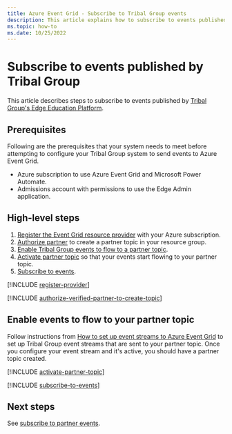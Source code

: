 ```yaml
---
title: Azure Event Grid - Subscribe to Tribal Group events
description: This article explains how to subscribe to events published by Tribal Group.
ms.topic: how-to
ms.date: 10/25/2022
---
```


# Subscribe to events published by Tribal Group
This article describes steps to subscribe to events published by [Tribal Group's Edge Education Platform](https://www.tribalgroup.com/solutions/cloud-and-data-services/tribal-cloud-services). 


## Prerequisites

Following are the prerequisites that your system needs to meet before attempting to configure your Tribal Group system to send events to Azure Event Grid.

- Azure subscription to use Azure Event Grid and Microsoft Power Automate.
- Admissions account with permissions to use the Edge Admin application.


## High-level steps

1. [Register the Event Grid resource provider](#register-the-event-grid-resource-provider) with your Azure subscription.
1. [Authorize partner](#authorize-partner-to-create-a-partner-topic) to create a partner topic in your resource group.
1. [Enable Tribal Group events to flow to a partner topic](#enable-events-to-flow-to-your-partner-topic).
4. [Activate partner topic](#activate-a-partner-topic) so that your events start flowing to your partner topic.
5. [Subscribe to events](#subscribe-to-events).

[!INCLUDE [register-provider](./includes/register-provider.md)]

[!INCLUDE [authorize-verified-partner-to-create-topic](includes/authorize-verified-partner-to-create-topic.md)]


## Enable events to flow to your partner topic

Follow instructions from [How to set up event streams to Azure Event Grid](https://help.tribaledge.com/emea/edge/Connectors/PowerAutomate/how-to-setup-azure-events.htm) to set up Tribal Group event streams that are sent to your partner topic. Once you configure your event stream and it's active, you should have a partner topic created. 


[!INCLUDE [activate-partner-topic](includes/activate-partner-topic.md)]

[!INCLUDE [subscribe-to-events](includes/subscribe-to-events.md)]

## Next steps
See [subscribe to partner events](subscribe-to-partner-events.md).
